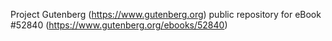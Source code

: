 Project Gutenberg (https://www.gutenberg.org) public repository for
eBook #52840 (https://www.gutenberg.org/ebooks/52840)
